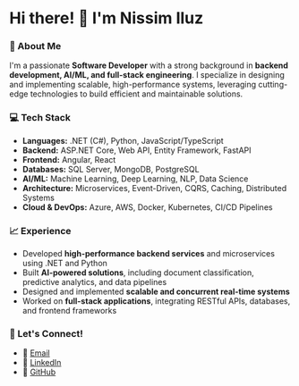 # Hi there! 👋 I'm Nissim Iluz

### 🚀 About Me  
I'm a passionate **Software Developer** with a strong background in **backend development, AI/ML, and full-stack engineering**. I specialize in designing and implementing scalable, high-performance systems, leveraging cutting-edge technologies to build efficient and maintainable solutions.

### 💻 Tech Stack  
- **Languages:** .NET (C#), Python, JavaScript/TypeScript  
- **Backend:** ASP.NET Core, Web API, Entity Framework, FastAPI  
- **Frontend:** Angular, React  
- **Databases:** SQL Server, MongoDB, PostgreSQL  
- **AI/ML:** Machine Learning, Deep Learning, NLP, Data Science  
- **Architecture:** Microservices, Event-Driven, CQRS, Caching, Distributed Systems  
- **Cloud & DevOps:** Azure, AWS, Docker, Kubernetes, CI/CD Pipelines  

### 📈 Experience  
- Developed **high-performance backend services** and microservices using .NET and Python  
- Built **AI-powered solutions**, including document classification, predictive analytics, and data pipelines  
- Designed and implemented **scalable and concurrent real-time systems**  
- Worked on **full-stack applications**, integrating RESTful APIs, databases, and frontend frameworks  

### 🔗 Let's Connect!  
- 📧 [Email](mailto:nissimiluz1@gnail.com)  
- 💼 [LinkedIn](https://www.linkedin.com/in/nissimiluz)  
- 🔗 [GitHub](https://github.com/NissimIluz)  
